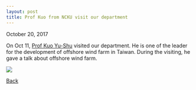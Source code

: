 ```yaml
---
layout: post
title: Prof Kuo from NCKU visit our department
---
```

October 20, 2017

On Oct  11, [Prof Kuo Yu-Shu](http://www.loge.hyd.ncku.edu.tw/) visited our department. He is one of the leader for the development of offshore wind farm in Taiwan. During the visiting, he gave a talk about offshore wind farm. 

<img src="https://static.wixstatic.com/media/d19f46_bc20a0b525a04da9b6520c44f5ad6d28~mv2_d_3264_2448_s_4_2.jpg/v1/fill/w_630,h_473,al_c,q_80,usm_0.66_1.00_0.01/d19f46_bc20a0b525a04da9b6520c44f5ad6d28~mv2_d_3264_2448_s_4_2.webp">

[Back](https://finitetsai.github.io/)
